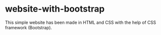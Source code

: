 # website-with-bootstrap
This simple website has been made in HTML and CSS with the help of CSS framework (Bootstrap).
